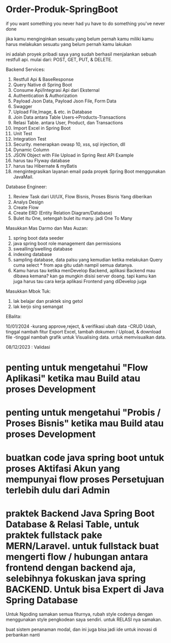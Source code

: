 # Order-Produk-SpringBoot
if you want something you never had
yu have to do something you've never done

jika kamu menginginkan sesuatu yang belum pernah kamu miliki
kamu harus melakukan sesuatu yang belum pernah kamu lakukan

ini adalah proyek pribadi saya yang sudah berhasil menjalankan sebuah restfull api. 
mulai dari: POST, GET, PUT, & DELETE.

Backend Services:
1. Restfull Api & BaseResponse               
2. Query Native di Spring Boot
3. Consume Api/Integrasi Api dari Eksternal
4. Authentication & Authorization
5. Payload Json Data, Payload Json File, Form Data
6. Swagger
7. Upload File,Image, & etc. in Database
8. Join Data antara Table Users->Products-Transactions
9. Relasi Table. antara User, Product, dan Transactions
10. Import Excel in Spring Boot
11. Unit Test
12. Integration Test
13. Security. menerapkan owasp 10, xss, sql injection, dll
14. Dynamic Column
15. JSON Object with File Upload in Spring Rest API Example
16. harus tau Flyway database
17. harus tau Hibernate & myBatis
18. mengintegrasikan layanan email pada proyek Spring Boot menggunakan JavaMail.

Database Engineer:
1. Review Task dari UI/UX, Flow Bisnis, Proses Bisnis Yang diberikan
2. Analys Design
3. Create Flow
4. Create ERD (Entity Relation Diagram/Database)
5. Bulet itu One, setengah bulet itu many. jadi One To Many



Masukkan Mas Darmo dan Mas Auzan:
1. spring boot data seeder
2. java spring boot role management dan permissions
3. swealling/swelling database
4. indexing database
5. sampling database, data palsu yang kemudian ketika melakukan Query cuma select * from apa gitu udah nampil semua datanya.
6. Kamu harus tau ketika menDevelop Backend, aplikasi Backend mau dibawa kemana? kan ga mungkin disisi server doang. tapi kamu kan juga harus tau cara kerja aplikasi Frontend yang diDevelop juga

Masukkan Mbok Tuk:
1. lak belajar dan praktek sing getol
2. lak kerjo sing semangat

   


EBalita:

10/01/2024
-kurang approve,reject, & verifikasi ubah data
-CRUD Udah, tinggal nambah fitur Export Excel, tambah dokumen / Upload, & download file
-tinggal nambah grafik untuk Visualising data. untuk memvisualkan data.

08/12/2023 : Validasi 



# penting untuk mengetahui "Flow Aplikasi" ketika mau Build atau proses Development
# penting untuk mengetahui "Probis / Proses Bisnis" ketika mau Build atau proses Development
# buatkan code java spring boot untuk proses Aktifasi Akun yang mempunyai flow proses Persetujuan terlebih dulu dari Admin
# praktek Backend Java Spring Boot Database & Relasi Table, untuk praktek fullstack pake MERN/Laravel. untuk fullstack buat mengerti flow / hubungan antara frontend dengan backend aja, selebihnya fokuskan java spring BACKEND. Untuk bisa Expert di Java Spring Database

Untuk Ngoding samakan semua fiturnya, rubah style codenya dengan menggunakan style pengkodean saya sendiri.
untuk RELASI nya samakan.

buat sistem penanaman modal, dan ini juga bisa jadi ide untuk inovasi di perbankan nanti






    
    
